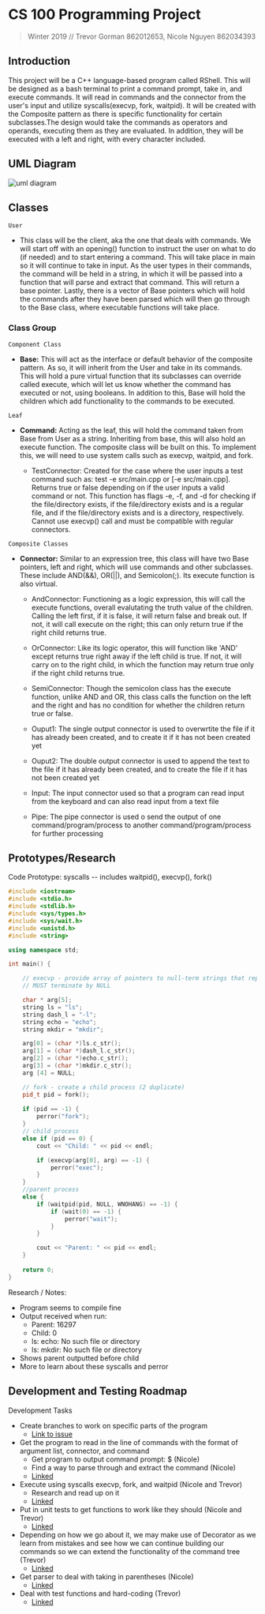# CS 100 Programming Project

> Winter 2019 // Trevor Gorman 862012653, Nicole Nguyen 862034393

## Introduction
This project will be a C++ language-based program called RShell. This will be designed as a bash terminal to print a command prompt, take in, and execute commands. It will read in commands and the connector from the user's input and utilize syscalls(execvp, fork, waitpid). It will be created with the Composite pattern as there is specific functionality for certain subclasses.The design would take the commands as operators and operands, executing them as they are evaluated. In addition, they will be executed with a left and right, with every character included.

## UML Diagram
![uml diagram](https://github.com/cs100/assignment-cs100_trevor_nicole/blob/master/images/umldiagram.png?raw=true)

## Classes
`User` 
* This class will be the client, aka the one that deals with commands. We will start off with an opening() function to instruct the user on what to do (if needed) and to start entering a command. This will take place in main so it will continue to take in input. As the user types in their commands, the command will be held in a string, in which it will be passed into a function that will parse and extract that command. This will return a base pointer. Lastly, there is a vector of Base pointers which will hold the commands after they have been parsed which will then go through to the Base class, where executable functions will take place. 

### Class Group

`Component Class`
* **Base:** This will act as the interface or default behavior of the composite pattern. As so, it will inherit from the User and take in its commands. This will hold a pure virtual function that its subclasses can override called execute, which will let us know whether the command has executed or not, using booleans. In addition to this, Base will hold the children which add functionality to the commands to be executed.

`Leaf`
* **Command:** Acting as the leaf, this will hold the command taken from Base from User as a string. Inheriting from base, this will also hold an execute function. The composite class will be built on this. To implement this, we will need to use system calls such as execvp, waitpid, and fork.

    * TestConnector: Created for the case where the user inputs a test command such as: test -e src/main.cpp or [-e src/main.cpp]. Returns true or false depending on if the user inputs a valid command or not. This function has flags -e, -f, and -d for checking if the file/directory exists, if the file/directory exists and is a regular file, and if the file/directory exists and is a directory, respectively. Cannot use execvp() call and must be compatible with regular connectors.


`Composite Classes`
* **Connector:** Similar to an expression tree, this class will have two Base pointers, left and right, which will use commands and other subclasses. These include AND(&&), OR(||), and Semicolon(;). Its execute function is also virtual.

    * AndConnector: Functioning as a logic expression, this will call the execute functions, overall evalutating the truth value of the children. Calling the left first, if it is false, it will return false and break out. If not, it will call execute on the right; this can only return true if the right child returns true.

    * OrConnector: Like its logic operator, this will function like 'AND' except returns true right away if the left child is true. If not, it will carry on to the right child, in which the function may return true only if the right child returns true.

    * SemiConnector: Though the semicolon class has the execute function, unlike AND and OR, this class calls the function on the left and the right and has no condition for whether the children return true or false.

    * Ouput1: The single output connector is used to overwrtite the file if it has already been created, and to create it if it has not been created yet 

    * Ouput2: The double output connector is used to append the text to the file if it has already been created, and to create the file if it has not been created yet

    * Input: The input connector used so that a program can read input from the keyboard and can also read input from a text file

    * Pipe: The pipe connector is used o send the output of one command/program/process to another command/program/process for further processing

## Prototypes/Research
Code Prototype: syscalls -- includes waitpid(), execvp(), fork()

```C++
#include <iostream>
#include <stdio.h>
#include <stdlib.h>
#include <sys/types.h>
#include <sys/wait.h>
#include <unistd.h>
#include <string>

using namespace std;

int main() {

    // execvp - provide array of pointers to null-term strings that rep argument list for new program
    // MUST terminate by NULL

    char * arg[5];
    string ls = "ls";
    string dash_l = "-l";
    string echo = "echo";
    string mkdir = "mkdir";

    arg[0] = (char *)ls.c_str();
    arg[1] = (char *)dash_l.c_str();
    arg[2] = (char *)echo.c_str();
    arg[3] = (char *)mkdir.c_str();
    arg [4] = NULL;

    // fork - create a child process (2 duplicate)
    pid_t pid = fork();
    
    if (pid == -1) {
        perror("fork");
    } 
    // child process
    else if (pid == 0) {
        cout << "Child: " << pid << endl;

        if (execvp(arg[0], arg) == -1) {
            perror("exec");
        }
    } 
    //parent process
    else {
        if (waitpid(pid, NULL, WNOHANG) == -1) {
            if (wait(0) == -1) {
                perror("wait");
            }
        }

        cout << "Parent: " << pid << endl;
    }
    
    return 0;
}
```

Research / Notes: 
* Program seems to compile fine 
* Output received when run:
    - Parent: 16297
    - Child: 0
    - ls: echo: No such file or directory
    - ls: mkdir: No such file or directory
* Shows parent outputted before child
* More to learn about these syscalls and perror

## Development and Testing Roadmap

Development Tasks
* Create branches to work on specific parts of the program
    - [Link to issue](https://github.com/cs100/assignment-cs100_trevor_nicole/issues/1)
* Get the program to read in the line of commands with the format of argument list, connector, and command
    * Get program to output command prompt: $ (Nicole)
    * Find a way to parse through and extract the command (Nicole)
    - [Linked](https://github.com/cs100/assignment-cs100_trevor_nicole/issues/2)
* Execute using syscalls execvp, fork, and waitpid (Nicole and Trevor)
    * Research and read up on it 
    - [Linked](https://github.com/cs100/assignment-cs100_trevor_nicole/issues/3)
* Put in unit tests to get functions to work like they should (Nicole and Trevor)
    - [Linked](https://github.com/cs100/assignment-cs100_trevor_nicole/issues/4)
* Depending on how we go about it, we may make use of Decorator as we learn from mistakes and see how we can continue building our commands so we can extend the functionality of the command tree (Trevor)
    - [Linked](https://github.com/cs100/assignment-cs100_trevor_nicole/issues/5)
* Get parser to deal with taking in parentheses (Nicole)
    - [Linked](https://github.com/cs100/assignment-cs100_trevor_nicole/issues/6)
* Deal with test functions and hard-coding (Trevor)
    - [Linked](https://github.com/cs100/assignment-cs100_trevor_nicole/issues/7)


